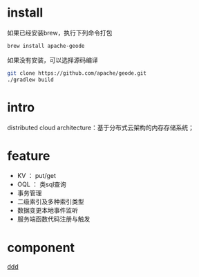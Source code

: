 # install

如果已经安装brew，执行下列命令打包
   
```sh
brew install apache-geode
```

如果没有安装，可以选择源码编译

```sh
git clone https://github.com/apache/geode.git
./gradlew build
```

# intro

distributed cloud architecture：基于分布式云架构的内存存储系统；

# feature

* KV ： put/get
* OQL ： 类sql查询
* 事务管理
* 二级索引及多种索引类型
* 数据变更本地事件监听
* 服务端函数代码注册与触发

# component
[ddd](https://github.com/jianran/geode-demo/commit/afc929eb24958323b31c8f1b25d043b84091bd92)

